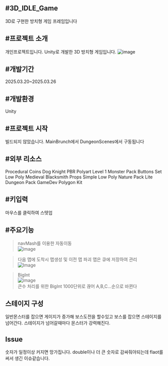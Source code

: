 #3D_IDLE_Game
----
3D로 구현한 방치형 게임 프레임입니다

#프로젝트 소개
-----------
개인프로젝트입니다. Unity로 개발한 3D 방치형 게임입니다.
![image](https://github.com/user-attachments/assets/ddb8f4be-ced8-484e-967e-a4d01a4dd34c)


#개발기간
----
2025.03.20~2025.03.26

#개발환경
----
Unity

#프로젝트 시작
-----
빌드되지 않았습니다. MainBrunch에서 DungeonScenes에서 구동됩니다

#외부 리소스
------
Procedural Coins
Dog Knight PBR Polyart
Level 1 Monster Pack
Buttons Set
Low Poly Medieval Blacksmith Props
Simple Low Poly Nature Pack
Lite Dungeon Pack 
GameDev Polygon Kit 

#키입력
----
마우스를 클릭하여 스텟업

#주요기능
----
>navMash를 이용한 자동이동   
>![image](https://github.com/user-attachments/assets/ceb7aa9f-7050-4d0e-a3bc-bfdef7a4f8b0)

>다음 맵에 도착시 맵생성 및 이전 맵 파괴 맵은 큐에 저장하여 관리   
>![Image](https://github.com/user-attachments/assets/d60f9ff1-5548-4d2d-98a4-b0783a6089bb)

>BigInt   
>![image](https://github.com/user-attachments/assets/2bb9b253-778c-4199-9078-c60251d8bed9)   
>큰수 처리를 위한 BigInt 1000단위로 끊어 A,B,C...순으로 바뀐다

스테이지 구성
----
일반몬스터를 잡으면 게이지가 증가해 보스도전을 할수있고 보스를 잡으면 스테이지를 넘어간다.
스테이지가 넘어갈때마다 몬스터가 강력해진다. 

Issue
----------
숫자가 일정이상 커지면 망가집니다.
double이나 더 큰 숫자로 감싸줘야되는데 flaot를 써서 생긴 이슈같습니다.
